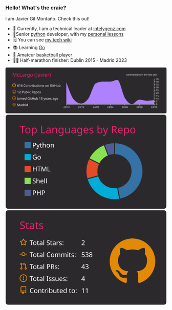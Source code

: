 ### Hello! What's the craic?

I am Javier Gil Montaño. Check this out!

- :goat: Currently, I am a technical leader at [intelygenz.com](https://intelygenz.com/) 
- :snake:Senior [python](https://www.python.org/) developer, with my [personal lessons](https://mclargo.github.io/python-lessons/) 
- :spiral_notepad: You can see [my tech wiki](https://mclargo.github.io/)
- :books: Learning [Go](https://go.dev/) 
- :basketball: Amateur [basketball](https://youtu.be/WgRQArUar08) player
- :running_man: Half-marathon finisher: Dublin 2015 - Madrid 2023


[![](https://raw.githubusercontent.com/McLargo/mclargo/master/profile-summary-card-output/monokai/0-profile-details.svg)](https://github.com/vn7n24fzkq/github-profile-summary-cards)
[![](https://raw.githubusercontent.com/McLargo/mclargo/master/profile-summary-card-output/monokai/1-repos-per-language.svg)](https://github.com/vn7n24fzkq/github-profile-summary-cards) [![](https://raw.githubusercontent.com/McLargo/mclargo/master/profile-summary-card-output/monokai/3-stats.svg)](https://github.com/vn7n24fzkq/github-profile-summary-cards)
